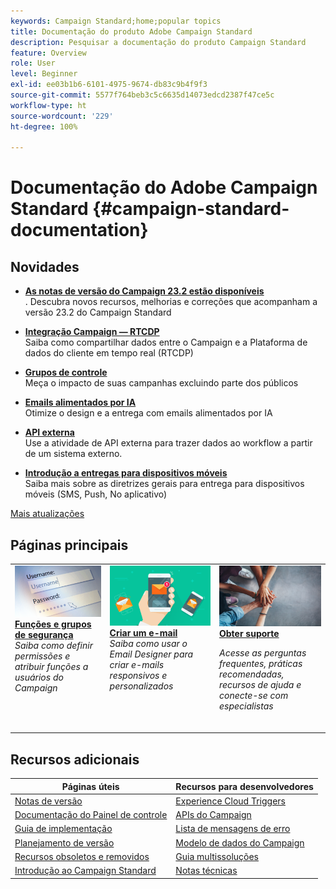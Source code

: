 ```yaml
---
keywords: Campaign Standard;home;popular topics
title: Documentação do produto Adobe Campaign Standard
description: Pesquisar a documentação do produto Campaign Standard
feature: Overview
role: User
level: Beginner
exl-id: ee03b1b6-6101-4975-9674-db83c9b4f9f3
source-git-commit: 5577f764beb3c5c6635d14073edcd2387f47ce5c
workflow-type: ht
source-wordcount: '229'
ht-degree: 100%

---
```


# Documentação do Adobe Campaign Standard {#campaign-standard-documentation}

<!--![Adobe Campaign Standard](start/using/assets/do-not-localize/banner_acs_doc.jpg) -->

## Novidades

* **[As notas de versão do Campaign 23.2 estão disponíveis](rn/using/release-notes.md)**<br/>. Descubra novos recursos, melhorias e correções que acompanham a versão 23.2 do Campaign Standard

* **[Integração Campaign — RTCDP](integrating/using/get-started-sources-destinations.md)**<br/> Saiba como compartilhar dados entre o Campaign e a Plataforma de dados do cliente em tempo real (RTCDP)

* **[Grupos de controle](sending/using/control-group.md)**<br/>
Meça o impacto de suas campanhas excluindo parte dos públicos

* **[Emails alimentados por IA](sending/using/predictive.md)**<br/>
Otimize o design e a entrega com emails alimentados por IA

* **[API externa](automating/using/external-api.md)**<br/>
Use a atividade de API externa para trazer dados ao workflow a partir de um sistema externo.

* **[Introdução a entregas para dispositivos móveis](https://helpx.adobe.com/br/campaign/kb/acs-mobile.html)**<br/>
Saiba mais sobre as diretrizes gerais para entrega para dispositivos móveis (SMS, Push, No aplicativo)

[Mais atualizações](rn/using/documentation-updates.md)

## Páginas principais

<table>
<tr>
  <td valign="top">
    <a href="administration/using/about-access-management.md">
      <img alt="Funções" src="start/using/assets/roles.png"/>
    </a>
    <div>
    <a href="administration/using/about-access-management.md"><strong>Funções e grupos de segurança</strong></a>
    </div>
    <em>Saiba como definir permissões e atribuir funções a usuários do Campaign</em>
    <br>
  </td>
  <td valign="top">
    <a href="designing/using/designing-content-in-adobe-campaign.md">
      <img alt="Designer" src="start/using/assets/design.png" />
    </a>
    <div>
    <a href="designing/using/designing-content-in-adobe-campaign.md"><strong>Criar um e-mail</strong></a>
    </div>
    <em>Saiba como usar o Email Designer para criar e-mails responsivos e personalizados</em>
    <br>
  </td>
  <td valign="top">
       <img alt="Suporte" src="start/using/assets/do-not-localize/help.jpeg" />
    <div><a href="support.md">
    <strong>Obter suporte</strong></a>
    </div>
    <p><em>Acesse as perguntas frequentes, práticas recomendadas, recursos de ajuda e conecte-se com especialistas</em></p>
    <br>
  </td>
</tr>
</table>

## Recursos adicionais

| Páginas úteis | Recursos para desenvolvedores |
|---|---|
| [Notas de versão](rn/using/release-notes.md) | [Experience Cloud Triggers](integrating/using/about-adobe-experience-cloud-triggers.md) |
| [Documentação do Painel de controle](https://experienceleague.adobe.com/docs/control-panel/using/control-panel-home.html?lang=pt-BR) | [APIs do Campaign](api/using/get-started-apis.md) |
| [Guia de implementação](https://helpx.adobe.com/br/campaign/kb/campaign-standard-implementation-guide.html) | [Lista de mensagens de erro](https://experienceleague.adobe.com/developer/campaign-errors/error_codes.html) |
| [Planejamento de versão](rn/using/release-planning.md) | [Modelo de dados do Campaign](developing/using/datamodel-introduction.md) |
| [Recursos obsoletos e removidos](rn/using/deprecated-features.md) | [Guia multissoluções](integrating/using/get-started-campaign-integrations.md) |
| [Introdução ao Campaign Standard](start/using/about-campaign-standard.md) | [Notas técnicas](https://helpx.adobe.com/br/campaign/kb/acs-article-list.html) |
